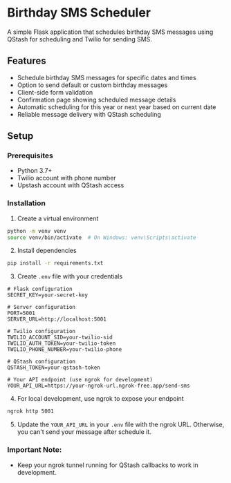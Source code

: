# Birthday SMS Scheduler

A simple Flask application that schedules birthday SMS messages using QStash for scheduling and Twilio for sending SMS.

## Features

- Schedule birthday SMS messages for specific dates and times
- Option to send default or custom birthday messages
- Client-side form validation
- Confirmation page showing scheduled message details
- Automatic scheduling for this year or next year based on current date
- Reliable message delivery with QStash scheduling

## Setup
### Prerequisites

- Python 3.7+
- Twilio account with phone number
- Upstash account with QStash access

### Installation

1. Create a virtual environment
```bash
python -m venv venv
source venv/bin/activate  # On Windows: venv\Scripts\activate
```

2. Install dependencies
```bash
pip install -r requirements.txt
```

3. Create `.env` file with your credentials
```
# Flask configuration
SECRET_KEY=your-secret-key

# Server configuration
PORT=5001
SERVER_URL=http://localhost:5001

# Twilio configuration
TWILIO_ACCOUNT_SID=your-twilio-sid
TWILIO_AUTH_TOKEN=your-twilio-token
TWILIO_PHONE_NUMBER=your-twilio-phone

# QStash configuration
QSTASH_TOKEN=your-qstash-token

# Your API endpoint (use ngrok for development)
YOUR_API_URL=https://your-ngrok-url.ngrok-free.app/send-sms
```

4. For local development, use ngrok to expose your endpoint
```bash
ngrok http 5001
```

5. Update the `YOUR_API_URL` in your `.env` file with the ngrok URL. Otherwise, you can't send your message after schedule it.

### Important Note: 
- Keep your ngrok tunnel running for QStash callbacks to work in development.
